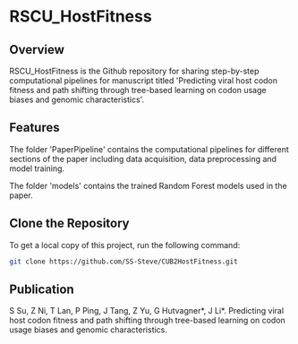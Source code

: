 # RSCU_HostFitness


## Overview

RSCU_HostFitness is the Github repository for sharing step-by-step computational pipelines for manuscript titled 'Predicting viral host codon fitness and path shifting through tree-based learning on codon usage biases and genomic characteristics'.


## Features

The folder 'PaperPipeline' contains the computational pipelines for different sections of the paper including data acquisition, data preprocessing and model training.

The folder 'models' contains the trained Random Forest models used in the paper.


## Clone the Repository

To get a local copy of this project, run the following command:

```bash
git clone https://github.com/SS-Steve/CUB2HostFitness.git
```


## Publication

S Su, Z Ni, T Lan, P Ping, J Tang, Z Yu, G Hutvagner*, J Li*. Predicting viral host codon fitness and path shifting through tree-based learning on codon usage biases and genomic characteristics.
